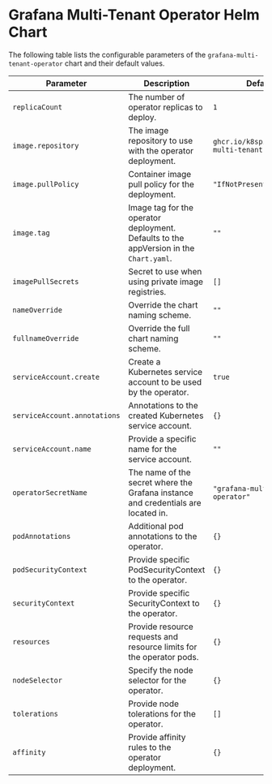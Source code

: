 # Grafana Multi-Tenant Operator Helm Chart

The following table lists the configurable parameters of the `grafana-multi-tenant-operator` chart and their default values.

| Parameter                    | Description                                                                            | Default                                        |
| ---------------------------- | -------------------------------------------------------------------------------------- | ---------------------------------------------- |
| `replicaCount`               | The number of operator replicas to deploy.                                             | `1`                                            |
| `image.repository`           | The image repository to use with the operator deployment.                              | `ghcr.io/k8spin/grafana-multi-tenant-operator` |
| `image.pullPolicy`           | Container image pull policy for the deployment.                                        | `"IfNotPresent"`                               |
| `image.tag`                  | Image tag for the operator deployment. Defaults to the appVersion in the `Chart.yaml`. | `""`                                           |
| `imagePullSecrets`           | Secret to use when using private image registries.                                     | `[]`                                           |
| `nameOverride`               | Override the chart naming scheme.                                                      | `""`                                           |
| `fullnameOverride`           | Override the full chart naming scheme.                                                 | `""`                                           |
| `serviceAccount.create`      | Create a Kubernetes service account to be used by the operator.                        | `true`                                         |
| `serviceAccount.annotations` | Annotations to the created Kubernetes service account.                                 | `{}`                                           |
| `serviceAccount.name`        | Provide a specific name for the service account.                                       | `""`                                           |
| `operatorSecretName`         | The name of the secret where the Grafana instance and credentials are located in.      | `"grafana-multi-tenant-operator"`              |
| `podAnnotations`             | Additional pod annotations to the operator.                                            | `{}`                                           |
| `podSecurityContext`         | Provide specific PodSecurityContext to the operator.                                   | `{}`                                           |
| `securityContext`            | Provide specific SecurityContext to the operator.                                      | `{}`                                           |
| `resources`                  | Provide resource requests and resource limits for the operator pods.                   | `{}`                                           |
| `nodeSelector`               | Specify the node selector for the operator.                                            | `{}`                                           |
| `tolerations`                | Provide node tolerations for the operator.                                             | `[]`                                           |
| `affinity`                   | Provide affinity rules to the operator deployment.                                     | `{}`                                           |

